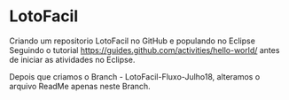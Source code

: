 # LotoFacil
Criando um repositorio LotoFacil no GitHub e populando no Eclipse
Seguindo o tutorial https://guides.github.com/activities/hello-world/ antes de iniciar as atividades no Eclipse.

Depois que criamos o Branch - LotoFacil-Fluxo-Julho18, 
alteramos o arquivo ReadMe apenas neste Branch.
